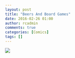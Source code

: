 ```yaml
---
layout: post
title: "Beers And Board Games"
date: 2016-02-26 01:00
author: rcadmin
comments: true
categories: [Comics]
tags: []
---
```

<a href="../comics/2016/02/26/beers-and-board-games"><img src="http://dl.bitsmack.com/comics/20160226.jpg" /></a>
